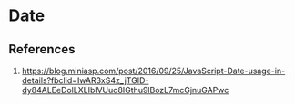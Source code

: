 # Date

## References

1. https://blog.miniasp.com/post/2016/09/25/JavaScript-Date-usage-in-details?fbclid=IwAR3xS4z_jTGID-dy84ALEeDolLXLIblVUuo8IGthu9lBozL7mcGjnuGAPwc
